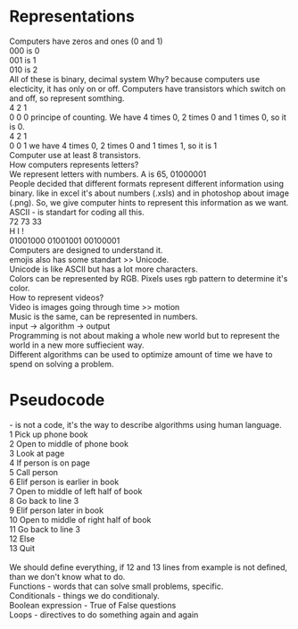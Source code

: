 <h1>Representations</h1>
Computers have zeros and ones (0 and 1)<br>
000 is 0 <br> 
001 is 1 <br>
010 is 2 <br>
All of these is binary, decimal system
Why? because computers use electicity, it has only on or off. Computers have transistors which switch on and off, so represent somthing. <br>
4 2 1 <br>
0 0 0  principe of counting. We have 4 times 0, 2 times 0 and 1 times 0, so it is 0. <br>
4 2 1 <br>
0 0 1 we have 4 times 0, 2 times 0 and 1 times 1, so it is 1<br>
Computer use at least 8 transistors. <br>
How computers represents letters? <br>
We represent letters with numbers. A is 65, 01000001 <br>
People decided that different formats represent different information using binary. like in excel it's about numbers (.xsls) and in photoshop about image (.png). So, we give computer hints to represent this information as we want.<br>
ASCII - is standart for coding all this. <br> 
72        73        33 <br>
H          I        !  <br>
01001000  01001001  00100001 <br>
Computers are designed to understand it. <br>
emojis also has some standart >> Unicode. <br>
Unicode is like ASCII but has a lot more characters. <br>
Colors can be represented by RGB. Pixels uses rgb pattern to determine it's color. <br>
How to represent videos?<br>
Video is images going through time >> motion <br>
Music is the same, can be represented in numbers. <br>
input -> algorithm -> output <br>
Programming is not about making a whole new world but to represent the world in a new more suffiecient way. <br>
Different algorithms can be used to optimize amount of time we have to spend on solving a problem. <br>
<h1>Pseudocode</h1> - is not a code, it's the way to describe algorithms using human language. <br>
1 Pick up phone book <br>
2 Open to middle of phone book <br>
3 Look at page <br>
4 If person is on page <br>
5	Call person <br>
6 Elif person is earlier in book <br>
7	Open to middle of left half of book <br>
8 	Go back to line 3 <br>
9 Elif person later in book <br>
10	Open to middle of right half of book <br>
11	Go back to line 3 <br>
12 Else <br>
13	Quit <br>
<br>
We should define everything, if 12 and 13 lines from example is not defined, than we don't know what to do. <br>
Functions - words that can solve small problems, specific.  <br>
Conditionals - things we do conditionaly. <br>
Boolean expression - True of False questions <br>
Loops - directives to do something again and again <br>




